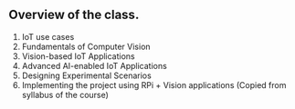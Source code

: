 ## Overview of the class. 

1. IoT use cases
2. Fundamentals of Computer Vision
3. Vision-based IoT Applications
4. Advanced AI-enabled IoT Applications
5. Designing Experimental Scenarios
6. Implementing the project using RPi + Vision applications
                           (Copied from syllabus of the course)
